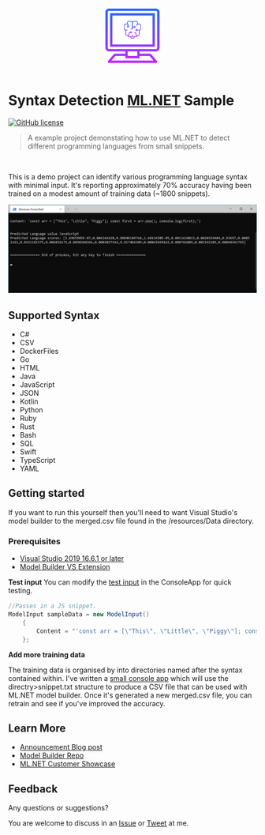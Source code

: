 <br/>
<div align="center">
  <img src="resources/project-logo.png" width="110" height="110" alt="Project Logo"/>
</div>
<br/>

# Syntax Detection [ML.NET](https://dotnet.microsoft.com/learn/ml-dotnet/get-started-tutorial/intro?WT.mc_id=personal-blog-mijam) Sample
[![GitHub license](https://img.shields.io/github/license/sultan99/react-on-lambda.svg)](https://github.com/sultan99/react-on-lambda/blob/master/LICENSE)
 
 > A example project demonstating how to use ML.NET to detect different programming languages from small snippets.
<br/>

This is a demo project can identify various programming language syntax with minimal input. It's reporting approximately 70% accuracy having been trained on a modest amount of training data (~1800 snippets).

![screenshot](resources/mlscreenshot.png)

## Supported Syntax
* C#
* CSV
* DockerFiles 
* Go
* HTML
* Java
* JavaScript
* JSON
* Kotlin
* Python
* Ruby
* Rust
* Bash 
* SQL
* Swift
* TypeScript
* YAML

## Getting started

If you want to run this yourself then you'll need to want Visual Studio's model builder to the merged.csv file found in the /resources/Data directory. 

### Prerequisites
* [Visual Studio 2019 16.6.1 or later](https://www.visualstudio.com/thank-you-downloading-visual-studio/?sku=community&rel=16)
* [Model Builder VS Extension](https://marketplace.visualstudio.com/items?itemName=MLNET.07)

**Test input**
You can modify the [test input](https://github.com/MikeCodesDotNET/ML.NET-Syntax-Detection/blob/9e12eee9744fd55d649acd79cc4c36b8c579f84e/LanguageDetectionMLML.ConsoleApp/Program.cs#L16) in the ConsoleApp for quick testing. 
```cs
//Passes in a JS snippet.
ModelInput sampleData = new ModelInput()
    {
        Content = "'const arr = [\"This\", \"Little\", \"Piggy\"]; const first = arr.pop(); console.log(first);')"
    };
```
**Add more training data**

The training data is organised by into directories named after the syntax contained within. I've written a [small console app](https://github.com/MikeCodesDotNET/ML.NET-Syntax-Detection/blob/9e12eee9744fd55d649acd79cc4c36b8c579f84e/TrainingDataSetBuilder/Program.cs#L9) which will use the directry>snippet.txt structure to produce a CSV file that can be used with ML.NET model builder. Once it's generated a new merged.csv file, you can retrain and see if you've improved the accuracy. 

## Learn More 
* [Announcement Blog post](https://devblogs.microsoft.com/dotnet/ml-net-model-builder-is-now-a-part-of-visual-studio/)
* [Model Builder Repo](https://github.com/dotnet/machinelearning-modelbuilder)
* [ML.NET Customer Showcase](https://dotnet.microsoft.com/apps/machinelearning-ai/ml-dotnet/customers/scancam)


## Feedback 
Any questions or suggestions?

You are welcome to discuss in an [Issue](https://github.com/MikeCodesDotNET/ML.NET-Syntax-Detection/issues/new?body=**Feature%20Suggestion:**%0A%20I%20woud%20love%20to%20see..%20%0A%0A%0A---%0A%20) or [Tweet](https://twitter.com/mikecodesdotnet) at me. 

